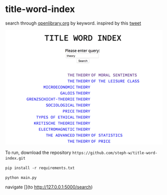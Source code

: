# title-word-index

search through [openlibrary.org](https://openlibrary.org/) by keyword. inspired by this [tweet](https://twitter.com/mwichary/status/903834827127906304)

![alt text](https://github.com/steph-w/title-word-index/blob/master/imgs/theory.png "theory.png")

To run, download the repository `https://github.com/steph-w/title-word-index.git`

`pip install -r requirements.txt`

`python main.py`

navigate [](to http://127.0.0.1:5000/search)